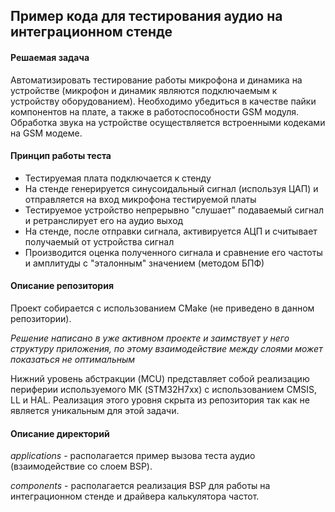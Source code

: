 ## Пример кода для тестирования аудио на интеграционном стенде

#### Решаемая задача
Автоматизировать тестирование работы микрофона и динамика на устройстве (микрофон и динамик являются подключаемым к устройству оборудованием). Необходимо убедиться в качестве пайки компонентов на плате, а также в работоспособности GSM модуля. Обработка звука на устройстве осуществляется встроенными кодеками на GSM модеме.  

#### Принцип работы теста
- Тестируемая плата подключается к стенду 
- На стенде генерируется синусоидальный сигнал (используя ЦАП) и отправляется на вход микрофона тестируемой платы
- Тестируемое устройство непрерывно "слушает" подаваемый сигнал и ретранслирует его на аудио выход
- На стенде, после отправки сигнала, активируется АЦП и считывает получаемый от устройства сигнал
- Производится оценка полученного сигнала и сравнение его частоты и амплитуды с "эталонным" значением (методом БПФ)

#### Описание репозитория

Проект собирается с использованием CMake (не приведено в данном репозитории). 

*Решение написано в уже активном проекте и заимствует у него  структуру приложения, по этому взаимодействие между слоями может показаться не оптимальным*

Нижний уровень абстракции (MCU) представляет собой реализацию периферии используемого МК (STM32H7xx) с использованием CMSIS, LL и HAL. Реализация этого уровня скрыта из репозитория так как не является уникальным для этой задачи. 
#### Описание директорий
*applications* - располагается пример вызова теста аудио (взаимодействие со слоем BSP).

*components* - располагается реализация BSP для работы на интеграционном стенде и драйвера калькулятора частот.



